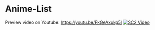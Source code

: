 # Anime-List


Preview video on Youtube: https://youtu.be/FkGeAxukg5I
[![SC2 Video](https://img.youtube.com/vi/FkGeAxukg5I/0.jpg)](http://www.youtube.com/watch?v=FkGeAxukg5I)
